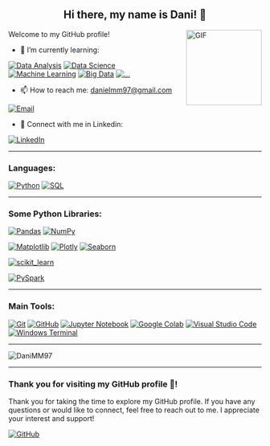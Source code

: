 <h2 align="center">Hi there, my name is Dani! 👋</h2>

<img align="right" alt="GIF" height="150px" src="https://media1.giphy.com/media/v1.Y2lkPTc5MGI3NjExNWFkYTg4MWRkMDMyMTI2NmU2YWU3ZDUzYWExNTBjYjMxYWFmY2M4MCZjdD1n/KAq5w47R9rmTuvWOWa/giphy.gif" />

Welcome to my GitHub profile!

- 🌱 I’m currently learning:

[![Data Analysis](https://img.shields.io/badge/Data_Analysis-B71C1C?style=for-the-badge)]() 
[![Data Science](https://img.shields.io/badge/Data_Science-yellowgreen?style=for-the-badge)]()
[![Machine Learning](https://img.shields.io/badge/Machine_Learning-%23d9ead3?style=for-the-badge)]()
[![Big Data](https://img.shields.io/badge/Big_Data-grey?style=for-the-badge)]()
[![...](https://img.shields.io/badge/...-yellow?style=for-the-badge)]()

- 📫 How to reach me: danielmm97@gmail.com  

[![Email](https://img.shields.io/badge/email-danielmm97@gmail.com-D14836?style=for-the-badge&logo=gmail&logoColor=white&labelColor=101010)](mailto:danielmm97@gmail.com)

- 🎯 Connect with me in Linkedin:  

[![LinkedIn](https://img.shields.io/badge/LinkedIn-DaniMM97-0077B5?style=for-the-badge&logo=linkedin&logoColor=white&labelColor=101010)](https://www.linkedin.com/in/danimm97)

---
### Languages:

[![Python](https://img.shields.io/badge/Python-3670A0?style=for-the-badge&logo=python&logoColor=white&labelColor=101010)](https://www.python.org)
[![SQL](https://img.shields.io/badge/SQL-43853D?style=for-the-badge&logo=mysql&logoColor=white&labelColor=101010)]()

---
### Some Python Libraries:

[![Pandas](https://img.shields.io/badge/Pandas-darkblue?style=for-the-badge&logo=pandas&logoColor=white&labelColor=101010)](https://pandas.pydata.org/)
[![NumPy](https://img.shields.io/badge/Numpy-%23013243?style=for-the-badge&logo=numpy&logoColor=white&labelColor=101010)](https://numpy.org/)

[![Matplotlib](https://img.shields.io/badge/Matplotlib-%23d9ead3?style=for-the-badge&logo=deezer&logoColor=white&labelColor=101010)](https://matplotlib.org/)
[![Plotly](https://img.shields.io/badge/Plotly-239120?style=for-the-badge&logo=Plotly&logoColor=white&labelColor=101010)](https://plotly.com/)
[![Seaborn](https://img.shields.io/badge/Seaborn-8B89CC?style=for-the-badge&logo=pnpm&logoColor=white&labelColor=101010)](https://seaborn.pydata.org/)

[![scikit_learn](https://img.shields.io/badge/scikit_learn-orange?style=for-the-badge&logo=scikit-learn&logoColor=white&labelColor=101010)](https://scikit-learn.org/stable/)

[![PySpark](https://img.shields.io/badge/PySpark-%23FF6F00?style=for-the-badge&logo=Apache-Spark&logoColor=white&labelColor=101010)](https://spark.apache.org/)

---
### Main Tools:

[![Git](https://img.shields.io/badge/Git-darkred?style=for-the-badge&logo=git&logoColor=white&labelColor=101010)](https://git-scm.com/)
[![GitHub](https://img.shields.io/badge/GitHub-grey?style=for-the-badge&logo=github&logoColor=white&labelColor=101010)]()
[![Jupyter Notebook](https://img.shields.io/badge/jupyter_notebook-330F63?style=for-the-badge&logo=jupyter&logoColor=white&labelColor=101010)](https://jupyter.org/)
[![Google Colab](https://img.shields.io/badge/google_colab-FF4500?style=for-the-badge&logo=googlecolab&logoColor=white&labelColor=101010)](https://colab.research.google.com/?hl=es)
[![Visual Studio Code](https://img.shields.io/badge/Visual_Studio_Code-5C2D91?style=for-the-badge&logo=visual-studio&logoColor=white&labelColor=101010)](https://code.visualstudio.com/)
[![Windows Terminal](https://img.shields.io/badge/Windows_Terminal-%23d9ead3?style=for-the-badge&logo=windows-terminal&logoColor=white&labelColor=101010)]()

---
<p><img align="center" src="https://github-readme-stats.vercel.app/api/top-langs?username=DaniMM97&show_icons=true&locale=en&layout=compact&theme=blue-green" alt="DaniMM97" /></p>

---
### Thank you for visiting my GitHub profile 👾!
Thank you for taking the time to explore my GitHub profile. If you have any questions or would like to connect, feel free to reach out to me. I appreciate your interest and support!

[![GitHub](https://img.shields.io/badge/GitHub-DaniMM97-grey?style=for-the-badge&logo=github&logoColor=white&labelColor=101010)](https://github.com/DaniMM97)

